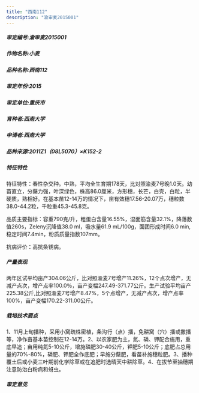 ```yaml
---
title: "西南112"
description: "渝审麦2015001"
---
```

##### 审定编号:渝审麦2015001

##### 作物名称:小麦

##### 品种名称:西南112

##### 审定年份:2015

##### 审定单位:重庆市

##### 育种者:西南大学

##### 申请者:西南大学

##### 品种来源:2011Z1（08L5070）×K152-2

##### 特征特性
特征特性：春性杂交种。中熟，平均全生育期178天，比对照渝麦7号晚1.0天。幼苗直立，分蘖力强，叶深绿色，株高86.0厘米，方形穗，长芒，白壳，白粒，半硬质，熟相好。在基本苗12-14万的情况下，亩有效穗17.56-20.07万，穗粒数38.0-44.2粒，千粒重45.3-45.8克。
品质主要指标：容重790克/升，粗蛋白含量16.55%，湿面筋含量32.1%，降落数值260s，Zeleny沉降值38.0 ml，吸水量61.9 mL/100g，面团形成时间6.0 min,稳定时间7.4min，粉质质量指数107mm。
抗病评价：高抗条锈病。


##### 产量表现
两年区试平均亩产304.06公斤，比对照渝麦7号增产11.26%，12个点次增产，无减产点次，增产点率100.0％，亩产变幅247.49-371.77公斤。生产试验平均亩产 225.38公斤,比对照渝麦7号增产8.47%，5个点增产，无减产点次，增产点率100%，亩产变幅170.22-311.00公斤。

##### 栽培技术要点
1、11月上旬播种，采用小窝疏株密植，条沟行（点）播，免耕窝（穴）播或撒播等，净作亩基本苗控制在12-14万。2、以农家肥为主，氮、磷、钾配合施用，重底早追；亩用纯氮5-10公斤，增施磷肥30-40公斤，钾肥5-10公斤；底肥占总用量的70%-80%，磷肥、钾肥全作底肥；早施分蘖肥，看苗补施穗粒肥。3、播种覆土后或小麦三叶期前化学除草或在追肥时选晴天中耕除草。4、在拔节至抽穗期注意防治白粉病和蚜虫。

##### 审定意见

